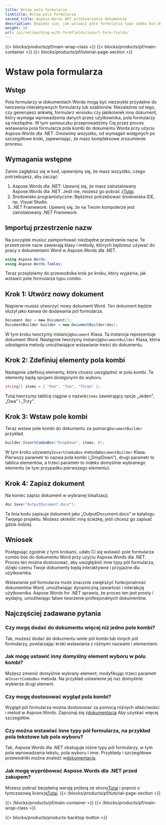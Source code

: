 ```yaml
---
title: Wstaw pola formularza
linktitle: Wstaw pola formularza
second_title: Aspose.Words API przetwarzania dokumentów
description: Dowiedz się, jak wstawić pole formularza typu combo box do dokumentu programu Word za pomocą pakietu Aspose.Words dla platformy .NET, korzystając z naszego szczegółowego przewodnika krok po kroku.
weight: 10
url: /pl/net/working-with-formfields/insert-form-fields/
---
```


{{< blocks/products/pf/main-wrap-class >}}
{{< blocks/products/pf/main-container >}}
{{< blocks/products/pf/tutorial-page-section >}}

# Wstaw pola formularza

## Wstęp

Pola formularzy w dokumentach Worda mogą być niezwykle przydatne do tworzenia interaktywnych formularzy lub szablonów. Niezależnie od tego, czy generujesz ankietę, formularz wniosku czy jakikolwiek inny dokument, który wymaga wprowadzenia danych przez użytkownika, pola formularzy są niezbędne. W tym samouczku przeprowadzimy Cię przez proces wstawiania pola formularza pola kombi do dokumentu Worda przy użyciu Aspose.Words dla .NET. Omówimy wszystko, od wymagań wstępnych po szczegółowe kroki, zapewniając, że masz kompleksowe zrozumienie procesu.

## Wymagania wstępne

Zanim zagłębisz się w kod, upewnijmy się, że masz wszystko, czego potrzebujesz, aby zacząć:

1.  Aspose.Words dla .NET: Upewnij się, że masz zainstalowany Aspose.Words dla .NET. Jeśli nie, możesz go pobrać z[Tutaj](https://releases.aspose.com/words/net/).
2. Środowisko programistyczne: Będziesz potrzebować środowiska IDE, np. Visual Studio.
3. .NET Framework: Upewnij się, że na Twoim komputerze jest zainstalowany .NET Framework.

## Importuj przestrzenie nazw

Na początek musisz zaimportować niezbędne przestrzenie nazw. Te przestrzenie nazw zawierają klasy i metody, których będziesz używać do pracy z dokumentami Word w Aspose.Words dla .NET.

```csharp
using Aspose.Words;
using Aspose.Words.Tables;
```

Teraz przejdziemy do przewodnika krok po kroku, który wyjaśnia, jak wstawić pole formularza typu combo.

## Krok 1: Utwórz nowy dokument

Najpierw musisz utworzyć nowy dokument Word. Ten dokument będzie służył jako kanwa do dodawania pól formularza.


```csharp
Document doc = new Document();
DocumentBuilder builder = new DocumentBuilder(doc);
```

 W tym kroku tworzymy instancję`Document` Klasa. Ta instancja reprezentuje dokument Word. Następnie tworzymy instancję`DocumentBuilder` Klasa, która udostępnia metody umożliwiające wstawianie treści do dokumentu.

## Krok 2: Zdefiniuj elementy pola kombi

Następnie zdefiniuj elementy, które chcesz uwzględnić w polu kombi. Te elementy będą opcjami dostępnymi do wyboru.

```csharp
string[] items = { "One", "Two", "Three" };
```

 Tutaj tworzymy tablicę ciągów o nazwie`items` zawierający opcje „Jeden”, „Dwa” i „Trzy”.

## Krok 3: Wstaw pole kombi

 Teraz wstaw pole kombi do dokumentu za pomocą`DocumentBuilder` przykład.

```csharp
builder.InsertComboBox("DropDown", items, 0);
```

 W tym kroku używamy`InsertComboBox` metoda`DocumentBuilder` Klasa. Pierwszy parametr to nazwa pola kombi („DropDown”), drugi parametr to tablica elementów, a trzeci parametr to indeks domyślnie wybranego elementu (w tym przypadku pierwszego elementu).

## Krok 4: Zapisz dokument

Na koniec zapisz dokument w wybranej lokalizacji.

```csharp
doc.Save("OutputDocument.docx");
```

Ta linia kodu zapisuje dokument jako „OutputDocument.docx” w katalogu Twojego projektu. Możesz określić inną ścieżkę, jeśli chcesz go zapisać gdzie indziej.

## Wniosek

Postępując zgodnie z tymi krokami, udało Ci się wstawić pole formularza combo box do dokumentu Word przy użyciu Aspose.Words dla .NET. Proces ten można dostosować, aby uwzględnić inne typy pól formularza, dzięki czemu Twoje dokumenty będą interaktywne i przyjazne dla użytkownika.

Wstawianie pól formularza może znacznie zwiększyć funkcjonalność dokumentów Word, umożliwiając dynamiczną zawartość i interakcję użytkownika. Aspose.Words for .NET sprawia, że proces ten jest prosty i wydajny, umożliwiając łatwe tworzenie profesjonalnych dokumentów.

## Najczęściej zadawane pytania

### Czy mogę dodać do dokumentu więcej niż jedno pole kombi?

Tak, możesz dodać do dokumentu wiele pól kombi lub innych pól formularzy, powtarzając kroki wstawiania z różnymi nazwami i elementami.

### Jak mogę ustawić inny domyślny element wyboru w polu kombi?

Możesz zmienić domyślnie wybrany element, modyfikując trzeci parametr w`InsertComboBox` metoda. Na przykład ustawienie jej na`1` domyślnie wybierze drugi element.

### Czy mogę dostosować wygląd pola kombi?

 Wygląd pól formularza można dostosować za pomocą różnych właściwości i metod w Aspose.Words. Zapoznaj się z[dokumentacja](https://reference.aspose.com/words/net/) Aby uzyskać więcej szczegółów.

### Czy można wstawiać inne typy pól formularza, na przykład pola tekstowe lub pola wyboru?

 Tak, Aspose.Words dla .NET obsługuje różne typy pól formularzy, w tym pola wprowadzania tekstu, pola wyboru i inne. Przykłady i szczegółowe przewodniki można znaleźć w[dokumentacja](https://reference.aspose.com/words/net/).

### Jak mogę wypróbować Aspose.Words dla .NET przed zakupem?

 Możesz pobrać bezpłatną wersję próbną ze strony[Tutaj](https://releases.aspose.com/) i poproś o tymczasową licencję[Tutaj](https://purchase.aspose.com/temporary-license/).
{{< /blocks/products/pf/tutorial-page-section >}}

{{< /blocks/products/pf/main-container >}}
{{< /blocks/products/pf/main-wrap-class >}}

{{< blocks/products/products-backtop-button >}}
